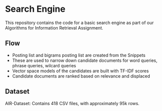 # Search Engine

This repository contains the code for a basic search engine as part of our Algorithms for Information Retrieval Assignment. 

## Flow

- Posting list and bigrams posting list are created from the Snippets
- These are used to narrow down candidate documents for word queries, phrase queries, wilcard queries
- Vector space models of the candidates are built with TF-IDF scores
- Candidate documents are ranked based on relevance and displaced

## Dataset

AIR-Dataset: Contains 418 CSV files, with approximately 95k rows.
